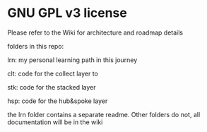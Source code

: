 # GNU GPL v3 license

Please refer to the Wiki for architecture and roadmap details

folders in this repo:

lrn: my personal learning path in this journey

clt: code for the collect layer to

stk: code for the stacked layer

hsp: code for the hub&spoke layer


the lrn folder contains a separate readme. Other folders do not, all documentation will be in the wiki
